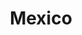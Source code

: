 ---
title: "Mexico"
cc-type: country
hashtag: "mexico"
borders:
  - Gulf of Mexico
  - Atlantic Ocean
  - Pacific Ocean
  - United States
subdivision-of:
  - North America
tags:
  - Country
  - North America
---